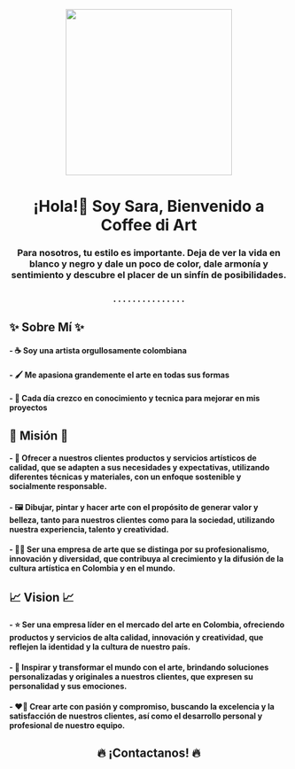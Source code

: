 <div id="header" align="center">
  <img src="https://i.ibb.co/dm2vfXW/Logo1-Coffee-Di-Art.png" width="300"/>
  <h1 align="center">¡Hola!🤗 Soy Sara, Bienvenido a Coffee di Art</h1>
  <h3 align="center">Para nosotros, tu estilo es importante. Deja de ver la vida en blanco y negro y dale un poco de color, dale armonía y sentimiento y descubre el placer de un sinfín de posibilidades.</h3>
</div>
<div id="puntos" align="center">
  <h3>. . . . . . . . . . . . . . .</h3>
</div>
<div id="AboutMe">
  <h2 align="left">✨ Sobre Mí ✨</h2>
  <h4 align="left">- ☕ Soy una artista orgullosamente colombiana </h4>
  <h4 align="left">- 🖌️ Me apasiona grandemente el arte en todas sus formas </h4>
  <h4 align="left">- 📖 Cada día crezco en conocimiento y tecnica para mejorar en mis proyectos </h4>
</div>
<div id="Mision">
  <h2 align="left">🚩 Misión 🚩</h2>
  <h4 align="left">- 🍃 Ofrecer a nuestros clientes productos y servicios artísticos de calidad, que se adapten a sus necesidades y expectativas, utilizando diferentes técnicas y materiales, con un enfoque sostenible y                            socialmente responsable. </h4>
  <h4 align="left">- 🖼️ Dibujar, pintar y hacer arte con el propósito de generar valor y belleza, tanto para nuestros clientes como para la sociedad, utilizando nuestra experiencia, talento y creatividad. </h4>
  <h4 align="left">- 👌🏽 Ser una empresa de arte que se distinga por su profesionalismo, innovación y diversidad, que contribuya al crecimiento y la difusión de la cultura artística en Colombia y en el mundo. </h4>
</div>
<div id="Vision">
  <h2 align="left">📈 Vision 📈</h2>
  <h4 align="left">- ⭐ Ser una empresa líder en el mercado del arte en Colombia, ofreciendo productos y servicios de alta calidad, innovación y creatividad, que reflejen la identidad y la cultura de nuestro país. </h4>
  <h4 align="left">- 🌱 Inspirar y transformar el mundo con el arte, brindando soluciones personalizadas y originales a nuestros clientes, que expresen su personalidad y sus emociones. </h4>
  <h4 align="left">- ❤️‍🔥 Crear arte con pasión y compromiso, buscando la excelencia y la satisfacción de nuestros clientes, así como el desarrollo personal y profesional de nuestro equipo. </h4>
</div>
<div id="Contact">
  <h2 align="center">🔥 ¡Contactanos! 🔥</h2>
</div>
